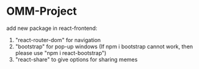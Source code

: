 # OMM-Project

add new package in react-frontend:

1. "react-router-dom" for navigation
2. "bootstrap" for pop-up windows (If npm i bootstrap cannot work, then please use "npm i react-bootstrap")
3. "react-share" to give options for sharing memes
